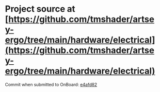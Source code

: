 # Project source at [https://github.com/tmshader/artsey-ergo/tree/main/hardware/electrical](https://github.com/tmshader/artsey-ergo/tree/main/hardware/electrical)

Commit when submitted to OnBoard: [e4afd82](https://github.com/tmshader/artsey-ergo/tree/e4afd828c540f206c743e01cdb2c82517d001232/hardware/electrical)